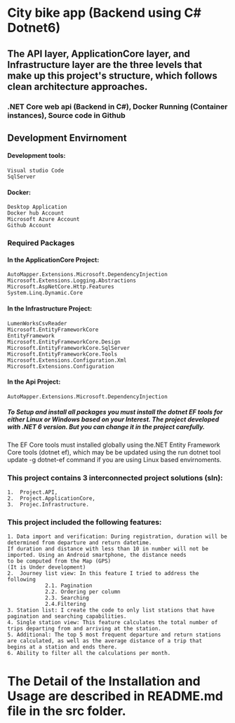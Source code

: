 # City bike app (Backend using C# Dotnet6)
## The API layer, ApplicationCore layer, and Infrastructure layer are the three levels that make up this project's structure, which follows clean architecture approaches.
### .NET Core web api (Backend in C#), Docker Running (Container instances), Source code in Github
## Development Envirnoment
#### Development tools:
	Visual studio Code
	SqlServer

#### Docker:
	Desktop Application
	Docker hub Account
	Microsoft Azure Account
	Github Account
### Required Packages
#### In the ApplicationCore Project:
	AutoMapper.Extensions.Microsoft.DependencyInjection
	Microsoft.Extensions.Logging.Abstractions
	Microsoft.AspNetCore.Http.Features
	System.Linq.Dynamic.Core
#### In the Infrastructure Project:
	LumenWorksCsvReader
	Microsoft.EntityFrameworkCore
	EntityFramework
	Microsoft.EntityFrameworkCore.Design
	Microsoft.EntityFrameworkCore.SqlServer
	Microsoft.EntityFrameworkCore.Tools
	Microsoft.Extensions.Configuration.Xml
	Microsoft.Extensions.Configuration
#### In the Api Project:
	AutoMapper.Extensions.Microsoft.DependencyInjection
##### To Setup and install all packages you must install the dotnet EF tools for either Linux or Windows based on your Interest. The project developed with .NET 6 version. But you can change it in the project carefully.
The EF Core tools must installed globally using the.NET Entity Framework Core tools (dotnet ef), which may be be updated using the run dotnet tool update -g dotnet-ef command if you are using Linux based envirnoments.
### This project contains 3 interconnected project solutions (sln):
	1.  Project.API,
	2.  Project.ApplicationCore,
	3.  Projec.Infrastructure.
### This project included the following features:
	1. Data import and verification: During registration, duration will be determined from departure and return datetime. 
	If duration and distance with less than 10 in number will not be imported. Using an Android smartphone, the distance needs 
	to be computed from the Map (GPS)
	(It is Under development)
	2.  Journey list view: In this feature I tried to address the following 
				2.1. Pagination
				2.2. Ordering per column
				2.3. Searching
				2.4.Filtering
	3. Station list: I create the code to only list stations that have pagination and searching capabilities.
	4. Single station view: This feature calculates the total number of trips departing from and arriving at the station.
	5. Additional: The top 5 most frequent departure and return stations are calculated, as well as the average distance of a trip that 
	begins at a station and ends there.
	6. Ability to filter all the calculations per month.
# The Detail of the Installation and Usage are described in README.md file in the src folder.
